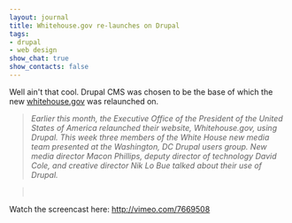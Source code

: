 ```yaml
---
layout: journal
title: Whitehouse.gov re-launches on Drupal
tags: 
- drupal
- web design
show_chat: true
show_contacts: false
---
```


Well ain&#39;t that cool. Drupal CMS was chosen to be the base of which the new <a href="http://www.whitehouse.gov" target="_blank">whitehouse.gov</a> was relaunched on. <blockquote> <em>Earlier this month, the Executive Office of the President of the United States of America relaunched their website, Whitehouse.gov, using Drupal. This week three members of the White House new media team presented at the Washington, DC Drupal users group. New media director Macon Phillips, deputy director of technology David Cole, and creative director Nik Lo Bue talked about their use of Drupal.</em></blockquote><blockquote> &nbsp;</blockquote> Watch the screencast here: <a href="http://vimeo.com/7669508" target="_blank">http://vimeo.com/7669508</a>